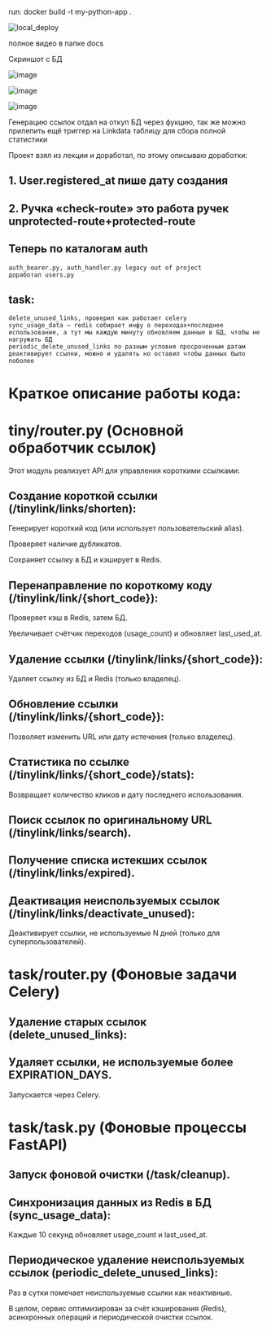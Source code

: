 run: docker build -t my-python-app .

![local_deploy](https://github.com/user-attachments/assets/b91b9cc2-40cc-4ddc-8b27-8c174ce59f62)

полное видео в папке docs


Скриншот с БД

![image](https://github.com/user-attachments/assets/e315b009-3243-4d3f-b92e-5399922bd163)

![image](https://github.com/user-attachments/assets/b8b214b2-e932-4486-b11a-ab8fef05fd92)

![image](https://github.com/user-attachments/assets/8b630679-df60-4b2c-a021-c8305033ce54)

Генерацию ссылок отдал на откуп БД через фукцию, так же можно прилепить ещё триггер на Linkdata таблицу для сбора полной статистики 

Проект взял из лекции и доработал, по этому описываю доработки:

## 1.	User.registered_at пише дату создания
## 2.	Ручка «check-route» это работа ручек unprotected-route+protected-route

## Теперь по каталогам auth
	auth_bearer.py, auth_handler.py legacy out of project
	доработал users.py
## task:
	delete_unused_links, проверил как работает celery
	sync_usage_data – redis собирает инфу о переходах+последнее использование, а тут мы каждую минуту обновляем данные в БД, чтобы не нагружать БД 
	periodic_delete_unused_links по разным условия просроченным датам деактивирует ссылки, можно и удалять но оставил чтобы данных было поболее


# Краткое описание работы кода:

# tiny/router.py (Основной обработчик ссылок)
Этот модуль реализует API для управления короткими ссылками:

## Создание короткой ссылки (/tinylink/links/shorten):

Генерирует короткий код (или использует пользовательский alias).

Проверяет наличие дубликатов.

Сохраняет ссылку в БД и кэширует в Redis.

## Перенаправление по короткому коду (/tinylink/link/{short_code}):

Проверяет кэш в Redis, затем БД.

Увеличивает счётчик переходов (usage_count) и обновляет last_used_at.

## Удаление ссылки (/tinylink/links/{short_code}):

Удаляет ссылку из БД и Redis (только владелец).

## Обновление ссылки (/tinylink/links/{short_code}):

Позволяет изменить URL или дату истечения (только владелец).

## Статистика по ссылке (/tinylink/links/{short_code}/stats):

Возвращает количество кликов и дату последнего использования.

## Поиск ссылок по оригинальному URL (/tinylink/links/search).

## Получение списка истекших ссылок (/tinylink/links/expired).

## Деактивация неиспользуемых ссылок (/tinylink/links/deactivate_unused):

Деактивирует ссылки, не используемые N дней (только для суперпользователей).

# task/router.py (Фоновые задачи Celery)

## Удаление старых ссылок (delete_unused_links):

## Удаляет ссылки, не используемые более EXPIRATION_DAYS.

Запускается через Celery.

# task/task.py (Фоновые процессы FastAPI)

## Запуск фоновой очистки (/task/cleanup).

## Синхронизация данных из Redis в БД (sync_usage_data):

Каждые 10 секунд обновляет usage_count и last_used_at.

## Периодическое удаление неиспользуемых ссылок (periodic_delete_unused_links):

Раз в сутки помечает неиспользуемые ссылки как неактивные.

В целом, сервис оптимизирован за счёт кэширования (Redis), асинхронных операций и периодической очистки ссылок.
